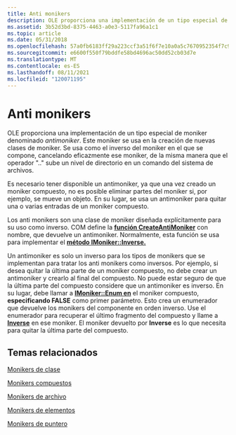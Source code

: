 ```yaml
---
title: Anti monikers
description: OLE proporciona una implementación de un tipo especial de moniker denominado antimoniker.
ms.assetid: 3b52d3bd-8375-4463-a0e3-5117fa96a1c1
ms.topic: article
ms.date: 05/31/2018
ms.openlocfilehash: 57a0fb6183ff29a223ccf3a51f6f7e10a0a5c7670952354f7c917655e40d16d4
ms.sourcegitcommit: e6600f550f79bddfe58bd4696ac50dd52cb03d7e
ms.translationtype: MT
ms.contentlocale: es-ES
ms.lasthandoff: 08/11/2021
ms.locfileid: "120071195"
---
```

# <a name="anti-monikers"></a>Anti monikers

OLE proporciona una implementación de un tipo especial de moniker denominado *antimoniker*. Este moniker se usa en la creación de nuevas clases de moniker. Se usa como el inverso del moniker en el que se compone, cancelando eficazmente ese moniker, de la misma manera que el operador ".." sube un nivel de directorio en un comando del sistema de archivos.

Es necesario tener disponible un antimoniker, ya que una vez creado un moniker compuesto, no es posible eliminar partes del moniker si, por ejemplo, se mueve un objeto. En su lugar, se usa un antimoniker para quitar una o varias entradas de un moniker compuesto.

Los anti monikers son una clase de moniker diseñada explícitamente para su uso como inverso. COM define la [**función CreateAntiMoniker**](/windows/desktop/api/Objbase/nf-objbase-createantimoniker) con nombre, que devuelve un antimoniker. Normalmente, esta función se usa para implementar el [**método IMoniker::Inverse.**](/windows/desktop/api/ObjIdl/nf-objidl-imoniker-inverse)

Un antimoniker es solo un inverso para los tipos de monikers que se implementan para tratar los anti monikers como inversos. Por ejemplo, si desea quitar la última parte de un moniker compuesto, no debe crear un antimoniker y crearlo al final del compuesto. No puede estar seguro de que la última parte del compuesto considere que un antimoniker es inverso. En su lugar, debe llamar a [**IMoniker::Enum en**](/windows/desktop/api/ObjIdl/nf-objidl-imoniker-enum) el moniker compuesto, **especificando FALSE** como primer parámetro. Esto crea un enumerador que devuelve los monikers del componente en orden inverso. Use el enumerador para recuperar el último fragmento del compuesto y llame a [**Inverse**](/windows/desktop/api/ObjIdl/nf-objidl-imoniker-inverse) en ese moniker. El moniker devuelto por **Inverse** es lo que necesita para quitar la última parte del compuesto.

## <a name="related-topics"></a>Temas relacionados

<dl> <dt>

[Monikers de clase](class-monikers.md)
</dt> <dt>

[Monikers compuestos](composite-monikers.md)
</dt> <dt>

[Monikers de archivo](file-monikers.md)
</dt> <dt>

[Monikers de elementos](item-monikers.md)
</dt> <dt>

[Monikers de puntero](pointer-monikers.md)
</dt> </dl>

 

 




